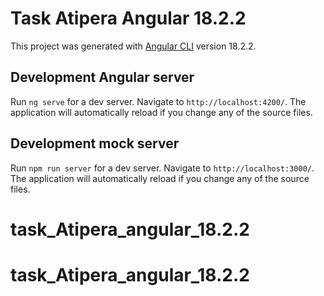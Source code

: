 # Task Atipera Angular 18.2.2

This project was generated with [Angular CLI](https://github.com/angular/angular-cli) version 18.2.2.

## Development Angular server

Run `ng serve` for a dev server. Navigate to `http://localhost:4200/`. The application will automatically reload if you change any of the source files.

## Development mock server

Run `npm run server` for a dev server. Navigate to `http://localhost:3000/`. The application will automatically reload if you change any of the source files.
# task_Atipera_angular_18.2.2
# task_Atipera_angular_18.2.2

